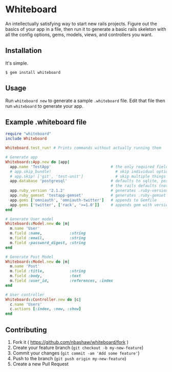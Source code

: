 # Whiteboard

An intellectually satisfying way to start new rails projects. Figure out the basics of your app in a file, then run it to generate a basic rails skeleton with all the config options, gems, models, views, and controllers you want.

## Installation

It's simple.

    $ gem install whiteboard

## Usage

Run `whiteboard new` to generate a sample `.whiteboard` file. Edit that file then run `whiteboard` to generate your app.

## Example .whiteboard file

```ruby
require "whiteboard"
include Whiteboard

Whiteboard.test_run! # Prints commands without actually running them

# Generate app
Whiteboard::App.new do |app|
  app.name 'TestApp'                          # the only required field
  # app.skip_bundle!                            # skip individual options
  # app.skip! ['git', 'test-unit']              # skip multiple things
  app.database 'postgresql'                   # defaults to sqlite, possible options are
                                              # the rails defaults (not mongo, unfortunately)
  app.ruby_version '2.1.2'                    # generates .ruby-version file
  app.ruby_gemset 'testapp-gemset'            # generates .ruby-gemset file
  app.gems ['omniauth', 'omniauth-twitter']   # appends to Gemfile
  app.gems ['twitter', ['rack', '>=1.0']]     # appends gem with version specified
end

# Generate User model
Whiteboard::Model.new do |m|
  m.name 'User'
  m.field :name,            :string
  m.field :email,           :string
  m.field :password_digest, :string
end

# Generate Post Model
Whiteboard::Model.new do |m|
  m.name 'Post'
  m.field :title,           :string
  m.field :body,            :text
  m.field :user_id,         :references, :index
end

# User controller
Whiteboard::Controller.new do |c|
  c.name 'Users'
  c.actions [:index, :new, :show]
end
```

## Contributing

1. Fork it ( https://github.com/nbashaw/whiteboard/fork )
2. Create your feature branch (`git checkout -b my-new-feature`)
3. Commit your changes (`git commit -am 'Add some feature'`)
4. Push to the branch (`git push origin my-new-feature`)
5. Create a new Pull Request
